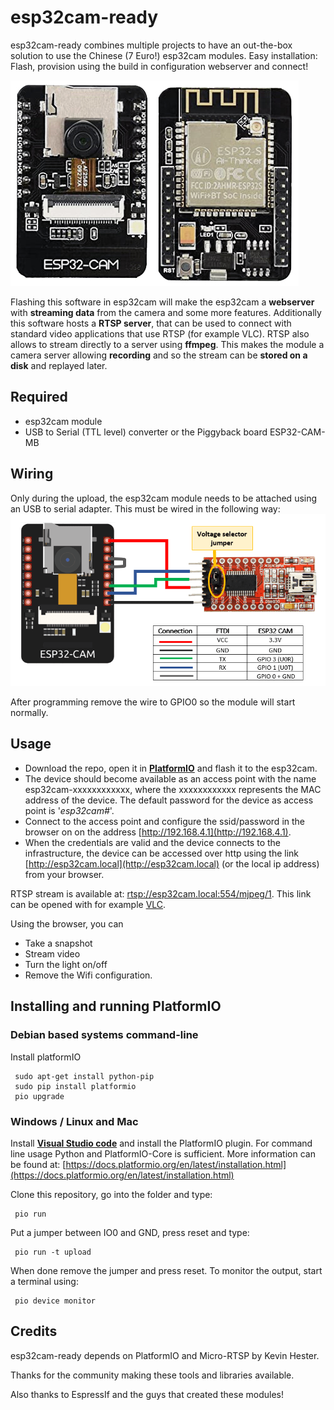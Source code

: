 # esp32cam-ready

esp32cam-ready combines multiple projects to have an out-the-box solution to use the Chinese (7 Euro!) esp32cam modules.
Easy installation: Flash, provision using the build in configuration webserver and connect!

![ESP32CAM module](assets/ESP32-CAM.jpg)

Flashing this software in esp32cam will make the esp32cam a **webserver** with **streaming data** from the camera and some more features.
Additionally this software hosts a **RTSP server**, that can be used to connect with standard video applications that use RTSP (for example VLC).
RTSP also allows to stream directly to a server using **ffmpeg**. This makes the module a camera server allowing **recording** and  so the stream can be **stored on a disk** and replayed later.

## Required

- esp32cam module
- USB to Serial (TTL level) converter or the Piggyback board ESP32-CAM-MB

## Wiring
Only during the upload, the esp32cam module needs to be attached using an USB to serial adapter.
This must be wired in the following way:
![ESP FTDI wiring](assets/ESP32CAM-to-FTDI.png)

After programming remove the wire to GPIO0 so the module will start normally.

## Usage
- Download the repo, open it in [**PlatformIO**](https://platformio.org/) and flash it to the esp32cam.
- The device should become available as an access point with the name esp32cam-xxxxxxxxxxxx, where the xxxxxxxxxxxx represents the MAC address of the device.
The default password for the device as access point is '*esp32cam#*'. 
- Connect to the access point and configure the ssid/password in the browser on on the address [http://192.168.4.1](http://192.168.4.1).
- When the credentials are valid and the device connects to the infrastructure, the device can be accessed over http using the link [http://esp32cam.local](http://esp32cam.local) (or the local ip address) from your browser.

RTSP stream is available at: [rtsp://esp32cam.local:554/mjpeg/1](rtsp://esp32cam.local:554/mjpeg/1). This link can be opened with for example [VLC](https://www.videolan.org/vlc/).

Using the browser, you can
- Take a snapshot
- Stream video
- Turn the light on/off
- Remove the Wifi configuration.

## Installing and running PlatformIO

### Debian based systems command-line
Install platformIO
```
 sudo apt-get install python-pip
 sudo pip install platformio
 pio upgrade
```

### Windows / Linux and Mac
Install [**Visual Studio code**](https://code.visualstudio.com) and install the PlatformIO plugin.
For command line usage Python and PlatformIO-Core is sufficient. More information can be found at: [https://docs.platformio.org/en/latest/installation.html](https://docs.platformio.org/en/latest/installation.html)

Clone this repository, go into the folder and type:
```
 pio run
```
Put a jumper between IO0 and GND, press reset and type:
```
 pio run -t upload
```
When done remove the jumper and press reset. To monitor the output, start a terminal using:
```
 pio device monitor
```

## Credits
esp32cam-ready depends on PlatformIO and Micro-RTSP by Kevin Hester.

Thanks for the community making these tools and libraries available.

Also thanks to EspressIf and the guys that created these modules!
